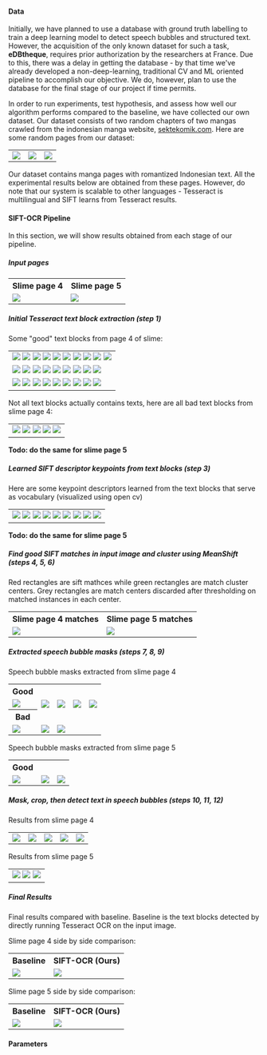 [//]: # "
 Provide details about the experimental set up (number of images/videos, number of datasets you experimented with, train/test split if you used machine learning algorithms, etc.). 
 Describe the evaluation metrics you used to evaluate how well your approach is working. 
 Include clear figures and tables, as well as illustrative qualitative examples if appropriate. 
 Be sure to include obvious baselines to see if your approach is doing better than a naive approach (e.g. for classification accuracy, how well would a classifier do that made random decisions?). 
 Also discuss any parameters of your algorithms, and tell us how you set the values of those parameters. 
 You can also show us how the performance varies as you change those parameter values. 
 Be sure to discuss any trends you see in your results, and explain why these trends make sense. 
 Are the results as expected? Why?
"

#### Data

Initially, we have planned to use a database with ground truth labelling to train a deep learning model to detect speech bubbles and structured text. However, the acquisition of the only known dataset for such a task, **eDBtheque**, requires prior authorization by the researchers at France. Due to this, there was a delay in getting the database - by that time we've already developed a non-deep-learning, traditional CV and ML oriented pipeline to accomplish our objective. We do, however, plan to use the database for the final
stage of our project if time permits.

In order to run experiments, test hypothesis, and assess how well our algorithm performs compared to the baseline, we have collected our own dataset. Our dataset consists of two random chapters of two mangas crawled from the indonesian manga website, [sektekomik.com](https://sektekomik.com). Here are some random pages from our dataset:

<table>
	<tr>
		<td>
			<img src="../images/sample_pages/3.png"></img>
		</td>
		<td>
			<img src="../images/sample_pages/11.png"></img>
		</td>
		<td>
			<img src="../images/sample_pages/12.png"></img>
		</td>
	</tr>
</table>
Our dataset contains manga pages with romantized Indonesian text. All the experimental results below are obtained from these pages. However, do note that our system is scalable to other languages - Tesseract is multilingual and SIFT learns from Tesseract results. 



#### SIFT-OCR Pipeline

In this section, we will show results obtained from each stage of our pipeline.

##### Input pages

<table>
	<tr>
		<th>Slime page 4</th>
		<th>Slime page 5</th>
	</tr>
	<tr>
		<td>
			<img src="../images/ocr_results/slime_page_4/input_image.png"></img>
		</td>
		<td>
			<img src="../images/ocr_results/slime_page_5/input_image.png"></img>
		</td>
	</tr>
</table>

##### Initial Tesseract text block extraction (step 1)

Some "good" text blocks from page 4 of slime:

<table>
  <tr>
    <td>
      <img src="../images/ocr_results/slime_page_4/sift_ocr/blocks/block_1.png"></img>
  		<img src="../images/ocr_results/slime_page_4/sift_ocr/blocks/block_2.png"></img>
			<img src="../images/ocr_results/slime_page_4/sift_ocr/blocks/block_5.png"></img>
			<img src="../images/ocr_results/slime_page_4/sift_ocr/blocks/block_6.png"></img>
			<img src="../images/ocr_results/slime_page_4/sift_ocr/blocks/block_7.png"></img>
      <img src="../images/ocr_results/slime_page_4/sift_ocr/blocks/block_8.png"></img>
      <img src="../images/ocr_results/slime_page_4/sift_ocr/blocks/block_9.png"></img>
      <img src="../images/ocr_results/slime_page_4/sift_ocr/blocks/block_10.png"></img>
      <img src="../images/ocr_results/slime_page_4/sift_ocr/blocks/block_11.png"></img>
      <img src="../images/ocr_results/slime_page_4/sift_ocr/blocks/block_12.png"></img>
  	</td>
  </tr>
	<tr>
    <td>
      <img src="../images/ocr_results/slime_page_4/sift_ocr/blocks/block_13.png"></img>
			<img src="../images/ocr_results/slime_page_4/sift_ocr/blocks/block_15.png"></img>
			<img src="../images/ocr_results/slime_page_4/sift_ocr/blocks/block_16.png"></img>
			<img src="../images/ocr_results/slime_page_4/sift_ocr/blocks/block_17.png"></img>
      <img src="../images/ocr_results/slime_page_4/sift_ocr/blocks/block_18.png"></img>
      <img src="../images/ocr_results/slime_page_4/sift_ocr/blocks/block_19.png"></img>
			<img src="../images/ocr_results/slime_page_4/sift_ocr/blocks/block_23.png"></img>
			<img src="../images/ocr_results/slime_page_4/sift_ocr/blocks/block_24.png"></img>
			<img src="../images/ocr_results/slime_page_4/sift_ocr/blocks/block_25.png"></img>
  	</td>
  </tr>
	<tr>
    <td>
      <img src="../images/ocr_results/slime_page_4/sift_ocr/blocks/block_33.png"></img>
			<img src="../images/ocr_results/slime_page_4/sift_ocr/blocks/block_35.png"></img>
			<img src="../images/ocr_results/slime_page_4/sift_ocr/blocks/block_36.png"></img>
			<img src="../images/ocr_results/slime_page_4/sift_ocr/blocks/block_37.png"></img>
      <img src="../images/ocr_results/slime_page_4/sift_ocr/blocks/block_38.png"></img>
      <img src="../images/ocr_results/slime_page_4/sift_ocr/blocks/block_39.png"></img>
			<img src="../images/ocr_results/slime_page_4/sift_ocr/blocks/block_40.png"></img>
			<img src="../images/ocr_results/slime_page_4/sift_ocr/blocks/block_41.png"></img>
			<img src="../images/ocr_results/slime_page_4/sift_ocr/blocks/block_42.png"></img>
  	</td>
  </tr>
</table>
Not all text blocks actually contains texts, here are all bad text blocks from slime page 4:

<table>
  <tr>
    <td>
      <img src="../images/ocr_results/slime_page_4/sift_ocr/blocks/block_3.png"></img>
			<img src="../images/ocr_results/slime_page_4/sift_ocr/blocks/block_14.png"></img>
			<img src="../images/ocr_results/slime_page_4/sift_ocr/blocks/block_20.png"></img>
			<img src="../images/ocr_results/slime_page_4/sift_ocr/blocks/block_21.png"></img>
			<img src="../images/ocr_results/slime_page_4/sift_ocr/blocks/block_22.png"></img>
  	</td>
  </tr>
</table>

**Todo: do the same for slime page 5**

##### Learned SIFT descriptor keypoints from text blocks (step 3)

Here are some keypoint descriptors learned from the text blocks that serve as vocabulary (visualized using open cv)

<table>
  <tr>
    <td>
      <img src="../images/ocr_results/slime_page_4/sift_ocr/block_keypoints/1.png"></img>
      <img src="../images/ocr_results/slime_page_4/sift_ocr/block_keypoints/2.png"></img>
      <img src="../images/ocr_results/slime_page_4/sift_ocr/block_keypoints/5.png"></img>
      <img src="../images/ocr_results/slime_page_4/sift_ocr/block_keypoints/6.png"></img>
      <img src="../images/ocr_results/slime_page_4/sift_ocr/block_keypoints/7.png"></img>
      <img src="../images/ocr_results/slime_page_4/sift_ocr/block_keypoints/8.png"></img>
      <img src="../images/ocr_results/slime_page_4/sift_ocr/block_keypoints/10.png"></img>
      <img src="../images/ocr_results/slime_page_4/sift_ocr/block_keypoints/11.png"></img>
      <img src="../images/ocr_results/slime_page_4/sift_ocr/block_keypoints/12.png"></img>
    </td>
  </tr>
</table>

**Todo: do the same for slime page 5**

##### Find good SIFT matches in input image and cluster using MeanShift (steps 4, 5, 6)

Red rectangles are sift mathces while green rectangles are match cluster centers. Grey rectangles are match centers discarded after thresholding on matched instances in each center.

<table>
	<tr>
		<th>Slime page 4 matches</th>
		<th>Slime page 5 matches</th>
	</tr>
	<tr>
		<td>
			<img src="../images/ocr_results/slime_page_4/sift_ocr/matches_from_sift.png"></img>
		</td>
		<td>
			<img src="../images/ocr_results/slime_page_5/sift_ocr/matches_from_sift.png"></img>
		</td>
	</tr>
</table>

##### Extracted speech bubble masks (steps 7, 8, 9)

Speech bubble masks extracted from slime page 4

<table>
  <tr><th>Good</th></tr>
	<tr>
		<td>
			<img src="../images/ocr_results/slime_page_4/sift_ocr/masks/2.png"></img>
		</td>
<td>
			<img src="../images/ocr_results/slime_page_4/sift_ocr/masks/3.png"></img>
		</td>
<td>
			<img src="../images/ocr_results/slime_page_4/sift_ocr/masks/5.png"></img>
		</td>
<td>
			<img src="../images/ocr_results/slime_page_4/sift_ocr/masks/6.png"></img>
		</td>
<td>
			<img src="../images/ocr_results/slime_page_4/sift_ocr/masks/7.png"></img>
		</td>
</tr>
<tr><th>Bad</th></tr>
	<tr>
		<td>
			<img src="../images/ocr_results/slime_page_4/sift_ocr/masks/1.png"></img>
		</td>
<td>
			<img src="../images/ocr_results/slime_page_4/sift_ocr/masks/9.png"></img>
		</td>
<td>
			<img src="../images/ocr_results/slime_page_4/sift_ocr/masks/10.png"></img>
		</td>
</table>

Speech bubble masks extracted from slime page 5

<table>
  <tr><th>Good</th></tr>
	<tr>
		<td>
			<img src="../images/ocr_results/slime_page_5/sift_ocr/masks/1.png"></img>
		</td>
<td>
			<img src="../images/ocr_results/slime_page_5/sift_ocr/masks/2.png"></img>
		</td>
<td>
			<img src="../images/ocr_results/slime_page_5/sift_ocr/masks/3.png"></img>
		</td>
</tr>
</table>

##### Mask, crop, then detect text in speech bubbles (steps 10, 11, 12)

Results from slime page 4

<table>
  <tr>
    <td>
      <img src="../images/ocr_results/slime_page_4/sift_ocr/masked/2.png"></img>
    </td>
<td>
      <img src="../images/ocr_results/slime_page_4/sift_ocr/masked/3.png"></img>
    </td>
<td>
      <img src="../images/ocr_results/slime_page_4/sift_ocr/masked/5.png"></img>
    </td>
<td>
      <img src="../images/ocr_results/slime_page_4/sift_ocr/masked/6.png"></img>
    </td>
<td>
      <img src="../images/ocr_results/slime_page_4/sift_ocr/masked/7.png"></img>
    </td>
  </tr>
</table>

Results from slime page 5

<table>
  <tr>
    <td>
      <img src="../images/ocr_results/slime_page_5/sift_ocr/masked/1.png"></img>
      <img src="../images/ocr_results/slime_page_5/sift_ocr/masked/2.png"></img>
      <img src="../images/ocr_results/slime_page_5/sift_ocr/masked/3.png"></img>
    </td>
  </tr>
</table>

##### Final Results 

Final results compared with baseline. Baseline is the text blocks detected by directly running Tesseract OCR on the input image.

Slime page 4 side by side comparison:

<table>
  <tr>
    <th>Baseline</th>
    <th>SIFT-OCR (Ours)</th>
  </tr>
  <tr>
    <td>
    	<img src="../images/ocr_results/slime_page_4/ocr_baseline.png"></img>
		</td>
		<td>
    	<img src="../images/ocr_results/slime_page_4/sift_ocr/ocr_result_grouped.png"></img>
		</td>
  </tr>
</table>

Slime page 5 side by side comparison:

<table>
  <tr>
    <th>Baseline</th>
    <th>SIFT-OCR (Ours)</th>
  </tr>
	<tr>
    <td>
    	<img src="../images/ocr_results/slime_page_5/ocr_baseline.png"></img>
		</td>
		<td>
    	<img src="../images/ocr_results/slime_page_5/sift_ocr/ocr_result_grouped.png"></img>
		</td>
  </tr>
</table>



#### Parameters

